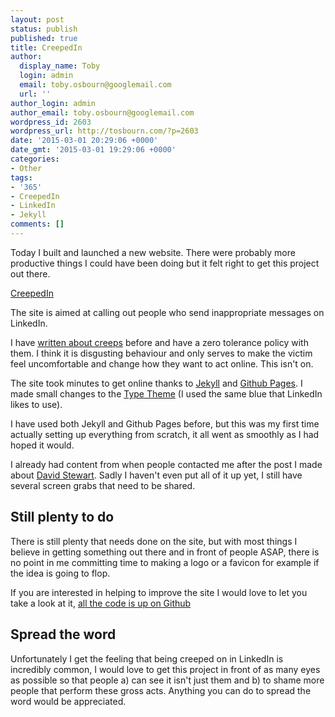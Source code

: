 ```yaml
---
layout: post
status: publish
published: true
title: CreepedIn
author:
  display_name: Toby
  login: admin
  email: toby.osbourn@googlemail.com
  url: ''
author_login: admin
author_email: toby.osbourn@googlemail.com
wordpress_id: 2603
wordpress_url: http://tosbourn.com/?p=2603
date: '2015-03-01 20:29:06 +0000'
date_gmt: '2015-03-01 19:29:06 +0000'
categories:
- Other
tags:
- '365'
- CreepedIn
- LinkedIn
- Jekyll
comments: []
---
```

<p>Today I built and launched a new website. There were probably more productive things I could have been doing but it felt right to get this project out there.</p>
<p><a href="http://creeped.in">CreepedIn</a></p>
<p>The site is aimed at calling out people who send inappropriate messages on LinkedIn.</p>
<p>I have <a href="http://tosbourn.com/david-stewart-marketing-digital-solutions-thinks-ok-creep-females-linkedin/">written about creeps</a> before and have a zero tolerance policy with them. I think it is disgusting behaviour and only serves to make the victim feel uncomfortable and change how they want to act online. This isn't on.</p>
<p>The site took minutes to get online thanks to <a href="http://jekyllrb.com">Jekyll</a> and <a href="https://pages.github.com">Github Pages</a>. I made small changes to the <a href="https://rohanchandra.github.io/project/type/">Type Theme</a> (I used the same blue that LinkedIn likes to use).</p>
<p>I have used both Jekyll and Github Pages before, but this was my first time actually setting up everything from scratch, it all went as smoothly as I had hoped it would.</p>
<p>I already had content from when people contacted me after the post I made about <a href="http://tosbourn.com/david-stewart-marketing-digital-solutions-thinks-ok-creep-females-linkedin/">David Stewart</a>. Sadly I haven't even put all of it up yet, I still have several screen grabs that need to be shared.</p>
<h2>Still plenty to do</h2>
<p>There is still plenty that needs done on the site, but with most things I believe in getting something out there and in front of people ASAP, there is no point in me committing time to making a logo or a favicon for example if the idea is going to flop.</p>
<p>If you are interested in helping to improve the site I would love to let you take a look at it, <a href="https://github.com/tosbourn/creepedin">all the code is up on Github</a></p>
<h2>Spread the word</h2>
<p>Unfortunately I get the feeling that being creeped on in LinkedIn is incredibly common, I would love to get this project in front of as many eyes as possible so that people a) can see it isn't just them and b) to shame more people that perform these gross acts. Anything you can do to spread the word would be appreciated.</p>
